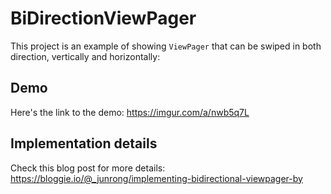 # BiDirectionViewPager

This project is an example of showing `ViewPager` that can be swiped in both direction, vertically and horizontally:


## Demo

Here's the link to the demo: https://imgur.com/a/nwb5q7L

## Implementation details
Check this blog post for more details: https://bloggie.io/@_junrong/implementing-bidirectional-viewpager-by
